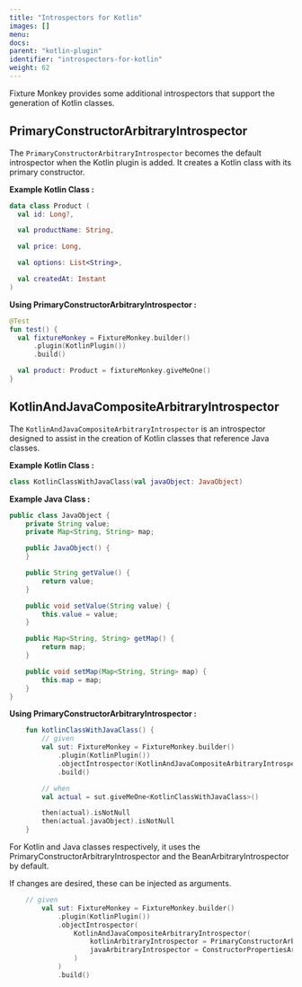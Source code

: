 ```yaml
---
title: "Introspectors for Kotlin"
images: []
menu:
docs:
parent: "kotlin-plugin"
identifier: "introspectors-for-kotlin"
weight: 62
---
```


Fixture Monkey provides some additional introspectors that support the generation of Kotlin classes.

## PrimaryConstructorArbitraryIntrospector

The `PrimaryConstructorArbitraryIntrospector` becomes the default introspector when the Kotlin plugin is added.
It creates a Kotlin class with its primary constructor.

**Example Kotlin Class :**
```kotlin
data class Product (
  val id: Long?,

  val productName: String,

  val price: Long,

  val options: List<String>,

  val createdAt: Instant
)
```

**Using PrimaryConstructorArbitraryIntrospector :**
```kotlin
@Test
fun test() {
  val fixtureMonkey = FixtureMonkey.builder()
      .plugin(KotlinPlugin())
      .build()

  val product: Product = fixtureMonkey.giveMeOne()
}
```

## KotlinAndJavaCompositeArbitraryIntrospector

The `KotlinAndJavaCompositeArbitraryIntrospector` is an introspector designed to assist in the creation of Kotlin classes that reference Java classes.


**Example Kotlin Class :**
```kotlin
class KotlinClassWithJavaClass(val javaObject: JavaObject)
```

**Example Java Class :**
```java
public class JavaObject {
    private String value;
    private Map<String, String> map;

    public JavaObject() {
    }

    public String getValue() {
        return value;
    }

    public void setValue(String value) {
        this.value = value;
    }

    public Map<String, String> getMap() {
        return map;
    }

    public void setMap(Map<String, String> map) {
        this.map = map;
    }
}
```

**Using PrimaryConstructorArbitraryIntrospector :**
```kotlin
    fun kotlinClassWithJavaClass() {
        // given
        val sut: FixtureMonkey = FixtureMonkey.builder()
            .plugin(KotlinPlugin())
            .objectIntrospector(KotlinAndJavaCompositeArbitraryIntrospector())
            .build()

        // when
        val actual = sut.giveMeOne<KotlinClassWithJavaClass>()

        then(actual).isNotNull
        then(actual.javaObject).isNotNull
    }
```

For Kotlin and Java classes respectively, it uses the PrimaryConstructorArbitraryIntrospector and the BeanArbitraryIntrospector by default.

If changes are desired, these can be injected as arguments.

```kotlin
    // given
        val sut: FixtureMonkey = FixtureMonkey.builder()
            .plugin(KotlinPlugin())
            .objectIntrospector(
                KotlinAndJavaCompositeArbitraryIntrospector(
                    kotlinArbitraryIntrospector = PrimaryConstructorArbitraryIntrospector.INSTANCE,
                    javaArbitraryIntrospector = ConstructorPropertiesArbitraryIntrospector.INSTANCE
                )
            )
            .build()
```

